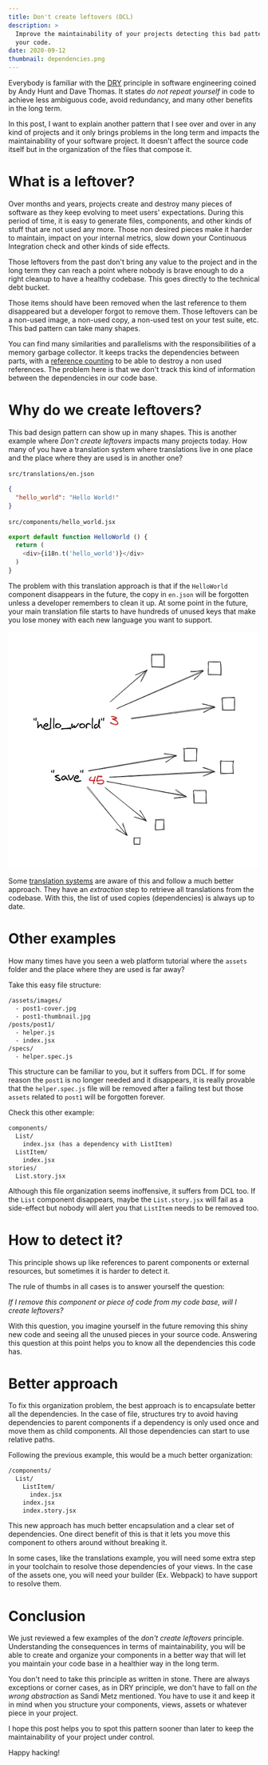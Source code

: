 ```yaml
---
title: Don't create leftovers (DCL)
description: >
  Improve the maintainability of your projects detecting this bad pattern in
  your code.
date: 2020-09-12
thumbnail: dependencies.png
---
```


Everybody is familiar with the
[DRY](https://en.wikipedia.org/wiki/Don%27t_repeat_yourself) principle in
software engineering coined by Andy Hunt and Dave Thomas. It states *do not
repeat yourself* in code to achieve less ambiguous code, avoid redundancy, and
many other benefits in the long term.

In this post, I want to explain another pattern that I see over and over in any
kind of projects and it only brings problems in the long term and impacts the
maintainability of your software project. It doesn't affect the source code
itself but in the organization of the files that compose it.

# What is a leftover?

Over months and years, projects create and destroy many pieces of software as
they keep evolving to meet users' expectations. During this period of time, it is
easy to generate files, components, and other kinds of stuff that are not used
any more. Those non desired pieces make it harder to maintain, impact on your
internal metrics, slow down your Continuous Integration check and other kinds
of side effects.

Those leftovers from the past don't bring any value to the project and in the
long term they can reach a point where nobody is brave enough to do a right
cleanup to have a healthy codebase. This goes directly to the technical debt
bucket.

Those items should have been removed when the last reference to them
disappeared but a developer forgot to remove them. Those leftovers can be a
non-used image, a non-used copy, a non-used test on your test suite, etc. This bad
pattern can take many shapes.

You can find many similarities and parallelisms with the responsibilities of a
memory garbage collector. It keeps tracks the dependencies between parts, with a
[reference counting](https://en.wikipedia.org/wiki/Reference_counting) to be
able to destroy a non used references. The problem here is that we don't track
this kind of information between the dependencies in our code base.

# Why do we create leftovers?

This bad design pattern can show up in many shapes. This is another example
where *Don't create leftovers* impacts many projects today. How many of you
have a translation system where translations live in one place and the place
where they are used is in another one?

`src/translations/en.json`
```json
{
  "hello_world": "Hello World!"
}
```

`src/components/hello_world.jsx`

```js
export default function HelloWorld () {
  return (
    <div>{i18n.t('hello_world')}</div>
  )
}
```

The problem with this translation approach is that if the `HelloWorld`
component disappears in the future, the copy in `en.json` will be forgotten unless
a developer remembers to clean it up. At some point in the future, your
main translation file starts to have hundreds of unused keys that make you lose
money with each new language you want to support.

![Example of translation dependencies](dependencies.png)

Some [translation systems](https://formatjs.io/docs/getting-started/message-extraction)
are aware of this and follow a much better approach. They have an *extraction*
step to retrieve all translations from the codebase. With this, the list of
used copies (dependencies) is always up to date.

# Other examples

How many times have you seen a web platform tutorial where the `assets` folder
and the place where they are used is far away?

Take this easy file structure:

```
/assets/images/
  - post1-cover.jpg
  - post1-thumbnail.jpg
/posts/post1/
  - helper.js
  - index.jsx
/specs/
  - helper.spec.js
```

This structure can be familiar to you, but it suffers from DCL. If for some
reason the `post1` is no longer needed and it disappears, it is really
provable that the `helper.spec.js` file will be removed after a failing test but
those `assets` related to `post1` will be forgotten forever.

Check this other example:

```
components/
  List/
    index.jsx (has a dependency with ListItem)
  ListItem/
    index.jsx
stories/
  List.story.jsx
```

Although this file organization seems inoffensive, it suffers from DCL too. If
the `List` component disappears, maybe the `List.story.jsx` will fail as a
side-effect but nobody will alert you that `ListItem` needs to
be removed too.

# How to detect it?

This principle shows up like references to parent components or external
resources, but sometimes it is harder to detect it.

The rule of thumbs in all cases is to answer yourself the question:

*If I remove this component or piece of code from my code base, will I create leftovers?*

With this question, you imagine yourself in the future removing this shiny new
code and seeing all the unused pieces in your source code. Answering this
question at this point helps you to know all the dependencies this code has.

# Better approach

To fix this organization problem, the best approach is to encapsulate better
all the dependencies. In the case of file, structures try to avoid having
dependencies to parent components if a dependency is only used once and move
them as child components. All those dependencies can start to use relative
paths.

Following the previous example, this would be a much better organization:

```
/components/
  List/
    ListItem/
      index.jsx
    index.jsx
    index.story.jsx
```

This new approach has much better encapsulation and a clear set of
dependencies. One direct benefit of this is that it lets you move this component
to others around without breaking it.

In some cases, like the translations example, you will need some extra step in
your toolchain to resolve those dependencies of your views. In the case of the
assets one, you will need your builder (Ex. Webpack) to have support to resolve
them.

# Conclusion

We just reviewed a few examples of the *don't create leftovers* principle.
Understanding the consequences in terms of maintainability, you will be able to
create and organize your components in a better way that will let you
maintain your code base in a healthier way in the long term.

You don't need to take this principle as written in stone. There are always
exceptions or corner cases, as in DRY principle, we don't have to fall on *the
wrong abstraction* as Sandi Metz mentioned. You have to use it and keep it
in mind when you structure your components, views, assets or
whatever piece in your project.

I hope this post helps you to spot this pattern sooner than later to keep the
maintainability of your project under control.

Happy hacking!
